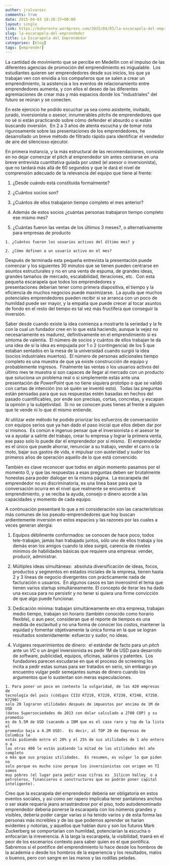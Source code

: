 ```yaml
---
author: jralvarezc
comments: true
date: 2015-04-03 18:28:37+00:00
layout: single
link: https://koherente.wordpress.com/2015/04/03/la-escarapela-del-emprendedor/
slug: la-escarapela-del-emprendedor
title: La Escarapela del Emprendedor
categories: [blog]
tags: [emprender]
---
```


La cantidad de movimiento que se percibe en Medellín con el impulso de las
diferentes agencias de promoción del emprendimiento es inigualable.  Los
estudiantes quieren ser emprendedores desde sus inicios, los que ya trabajan ven
con envidia a los compañeros que se salen a crear un emprendimiento, la
asistencia a los eventos de relacionamiento entre emprendedores aumenta, y con
ellos el deseo de las diferentes agremiaciones de crear más y más espacios donde
los "industriales" del futuro se reúnan y se conecten.

En este ejercicio he podido escuchar ya sea como asistente, invitado, jurado,
inversionista o asesor, innumerables _pitchs_ de emprendedores que no sé si
están practicando sobre cómo defender el absurdo o si están buscando
inversión.  En 2 a 3 años de atenta escucha y de tomar nota rigurosamente
sobre las presentaciones de los emprendedores, he desarrollado un breve método
de filtrado rápido para identificar el vendedor de aire del silencioso
ejecutor.

En primera instancia, y la más estructural de las recomendaciones, consiste en
no dejar comenzar el pitch al emprendedor sin antes centrarse en una breve
entrevista cuantitativa guiada por usted (el asesor o inversionista), que no
tardará más allá de 60 segundos y que le dará el nivel de comprensión adecuado
de la relevancia del equipo que tiene al frente:

  1. ¿Desde cuándo está constituida formalmente?

  2. ¿Cuántos socios son?

  3. ¿Cuántos de ellos trabajaron tiempo completo el mes anterior?

  4. Además de estos socios ¿cuántas personas trabajaron tiempo completo ese
  mismo mes?

  5. ¿Cuántas fueron las ventas de los últimos 3 meses?, o alternativamente para
  empresas de producto

    1. ¿Cuántos fueron los usuarios activos del último mes? y

    2. ¿Cómo definen a un usuario activo en el mes?




Después de terminada esta pequeña entrevista la presentación puede comenzar y
los siguientes 30 minutos que se tienen pueden centrarse en asuntos
estructurales y no en una venta de espuma, de grandes ideas, grandes tamaños de
mercado, escalabilidad, iteraciones, etc.  Con esta pequeña escarapela que todos
los emprendedores y presentaciones deberían tener como primera diapositiva, el
tiempo y la eficiencia de muchos negocios puede maximizarse.  La ayuda que
muchos potenciales emprendedores pueden recibir si se arranca con un poco de
humildad puede ser mayor, y la empatía que puede crecer al tocar asuntos de
fondo en el resto del tiempo es tal vez más fructífera que conseguir la
inversión.

Saber desde cuando existe la idea comienza a mostrarte la seriedad y la fe con
la cual un fundador cree en lo que está haciendo, aunque la vejez no
necesariamente es madurez, definitivamente en el emprendimiento si es síntoma de
valentía.  El número de socios y cuántos de ellos trabajan te da una idea de si
la idea es empujada por 1 o 2 (contingencia) de los 5 que estaban sentados en la
mesa de la universidad cuando surgió la idea (socios industriales muertos).  El
número de personas adicionales tiempo completo es una muestra de que ya existe
construcción de equipo y probablemente ingresos.  Finalmente las ventas o los
usuarios activos del último mes te muestra si son capaces de llegar al mercado
con un producto que soluciona un problema real o si simplemente estás ante una
presentación de _PowerPoint_ que no tiene siquiera prototipo o que se validó con
cartas de intención (no sé quién se inventó esto).  Todas las preguntas están
pensadas para que sus respuestas estén basadas en hechos del pasado
cuantificables, por ende son precisas, cortas, concretas, y escapan la opinión y
la subjetividad.  Si no se conocen pues tienes al frente a alguien que te vende
ni lo que él mismo entiende.

Al utilizar este método he podido priorizar los esfuerzos de conversación con
equipos serios que ya han dado el paso inicial que ellos deben dar por sí
mismos.  Es común e ingenuo pensar que el inversionista o el asesor te va a
ayudar a salirte del trabajo, crear tu empresa y lograr la primera venta, ese
paso solo lo puede dar el emprendedor por sí mismo.  El emprendedor es el único
que puede ahorrar, renunciar a su trabajo, vender el carro o la moto, bajar sus
gastos de vida, e impulsar con austeridad y sudor los primeros años de operación
aquello de lo que está convencido.

También es clave reconocer que todos en algún momento pasamos por el momento 0,
y que las respuestas a esas preguntas deben ser brutalmente honestas para poder
dialogar en la misma página.  La escarapela del emprendedor no es
discriminatoria, es una línea base para que la conversación ocurra en el nivel
que realmente se encuentra el emprendimiento, y se reciba la ayuda, consejo o
dinero acorde a las capacidades y momento de cada equipo.

A continuación presentaré lo que a mi consideración son las características más
comunes de los pseudo-emprendedores que hoy buscan ardientemente inversión en
estos espacios y las razones por las cuales a veces generan alergia:

  1. Equipos débilmente conformados: se conocen de hace poco, todos
  tele-trabajan, jamás han trabajado juntos, sólo uno de ellos trabaja y los
  demás eran los amigos cuando la idea surgió, carencia de niveles mínimos
  de habilidades básicas que requiere una empresa: vender, producir,
  administrar.

  2. Múltiples ideas simultáneas:  absoluta diversificación de ideas, focos,
  productos y segmentos en estados iniciales de la empresa, tienen hasta 2 y 3
  líneas de negocio divergentes con prácticamente nada de facturación o
  usuarios.  En algunos casos es tan inverosímil el tema que tienen varios
  startup simultáneamente. El concepto de iterar les ha dado una excusa para no
  persistir y no tener si quiera una firme convicción de que algo puede
  funcionar.

  3. Dedicación mínima: trabajan simultáneamente en otra empresa, trabajan medio
  tiempo, trabajan sin horario (también conocido como horario flexible), o
  aun peor, consideran que el reporte de tiempos es una medida de esclavitud y
  no una forma de conocer los costos, mantener la equidad y fomentar
  objetivamente la única forma en la que se logran resultados
  sostenidamente: esfuerzo y sudor, no ideas.

  4. Vulgares requerimientos de dinero:  el estándar de facto para un _pitch_
  ante un _VC_ o un ángel inversionista es pedir 1M de USD para desarrollo de
  software, publicidad, equipos, oficinas, salarios y patentes.  Los fundadores
  parecen escudarse en que el proceso de screening los incita a pedir estas
  sumas para ser tratados en serio, sin embargo yo encuentro vulgar pedir
  semejantes sumas de dinero cuando los argumentos que lo sustentan son meras
  especulaciones.

    1. Para poner un poco en contexto la vulgaridad, de las 420 empresas de
    tecnología del país (códigos CIIU K7210, K7220, K7230, K7240, K7250. K7290)
    solo 20 lograron utilidades después de impuestos por encima de 1M de USD
    (datos Supersociedades de 2013 con dolar calculado a 2700 COP) y su promedio
    es de 5.5M de USD (sacando a IBM que es el caso raro y top de la lista el
    promedio baja a 4.2M USD).  Es decir, al TOP 20 de Empresas de Colombia le
    estás pidiendo entre el 20% y el 25% de sus utilidades de 1 año entero o a
    las otras 400 le estás pidiendo la mitad de las utilidades del año completo
    o más que sus propias utilidades.  Es resumen, es vulgar lo que piden no
    solo porque es mucho sino porque los inversionistas con origen en TI somos
    muy pobres (el lugar para pedir esas cifras es _Silicon Valley_ o a
    petroleros, financieros o constructores que no podrán poner capital
    inteligente).

Creo que la escarapela del emprendedor debería ser obligatoria en estos eventos
sociales, y así como ser rapero implicaba tener pantalones anchos o ser skate
requería jeans arrastrándose por el piso, todo autodenominado emprendedor
debería ponerse la escarapela con los números grandes y visibles, debería poder
cargar varias si ha tenido varios y de esta forma las personas más increíbles y
de las que podemos aprender se harían evidentes y notorias, y aquellos que
hablan duro y son los futuros Mark Zuckerberg se comportarían con humildad,
potenciarían la escucha o enfocarían la irreverencia. A la larga la escarapela,
la visibilidad, traerá en el peor de los escenarios contexto para saber quien es
el que pontifica. Sabremos si el pontífice del emprendimiento lo hace desde los
hombros de la academia o desde los hombros de la experiencia y los resultados,
malos o buenos, pero con sangre en las manos y las rodillas peladas.

